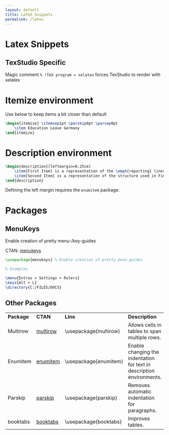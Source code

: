 ```yaml
---
layout: default
title: LaTeX Snippets
permalink: /latex
---
```


# Latex Snippets

## TexStudio Specific
Magic comment
`% !TeX program = xelatex`
forces TexStudio to render with xelatex

# Itemize environment
Use below to keep items a bit closer than default
```latex
\begin{itemize} \itemsep1pt \parskip0pt \parsep0pt
	\item Education Leave Germany
\end{itemize}
```
# Description environment
```latex
\begin{description}[leftmargin=0.25cm]
	\item[First Item] is a representation of the \emph{reporting} lines that are created and maintained ...
	\item[Second Item] is a representation of the structure used in Finance, showing which segment pays ...
\end{description}
```
Defining the left margin requires the `enumitem` package.
# Packages
## MenuKeys
Enable creation of pretty menu-/key-guides

CTAN: [menukeys](https://www.ctan.org/pkg/menukeys)

```latex
\usepackage{menukeys} % Enable creation of pretty menu-guides

% Examples

\menu{Extras > Settings > Rulers}
\keys{Alt + L}
\directory{C:/FILES/DOCS}
```

## Other Packages
<table>
	<tr>
		<td><b>Package</b></td>
		<td><b>CTAN</b></td>
		<td><b>Line</b></td>
		<td><b>Description</b></td>
	</tr>
	</hr>
	<tr>
		<td>Multirow</td>
		<td><a href="https://www.ctan.org/pkg/multirow">multirow</a></td>
		<td>\usepackage{multirow}</td>
		<td>Allows cells in tables to span multiple rows.</td>
	</tr>
	<tr>
		<td>Enumitem</td>
		<td><a href="https://www.ctan.org/pkg/enumitem">enumitem</a></td>
		<td>\usepackage{enumitem}</td>
		<td>Enable changing the indentation for text in description environments.</td>
	</tr>
	<tr>
		<td>Parskip</td>
		<td><a href="https://ctan.org/pkg/parskip">parskip</a></td>
		<td>\usepackage{parskip}</td>
		<td>Removes automatic indentation for paragraphs.</td>
	</tr>
	<tr>
		<td>booktabs</td>
		<td><a href="https://ctan.org/pkg/booktabs">booktabs</a></td>
		<td>\usepackage{booktabs}</td>
		<td>Improves tables.</td>
	</tr>
</table>